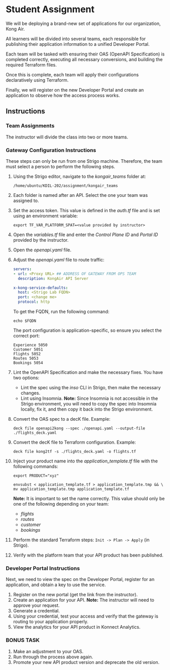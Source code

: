 # Student Assignment

We will be deploying a brand-new set of applications for our organization, Kong Air.

All learners will be divided into several teams, each responsible for publishing their application information to a unified Developer Portal.

Each team will be tasked with ensuring their OAS (OpenAPI Specification) is completed correctly, executing all necessary conversions, and building the required Terraform files.

Once this is complete, each team will apply their configurations declaratively using Terraform.

Finally, we will register on the new Developer Portal and create an application to observe how the access process works.

## Instructions

### Team Assignments

The instructor will divide the class into two or more teams.

### Gateway Configuration Instructions

These steps can only be run from one Strigo machine. Therefore, the team must select a person to perform the following steps.

1. Using the Strigo editor, navigate to the *kongair_teams* folder at:

   ```text
   /home/ubuntu/KDIL-202/assignment/kongair_teams
   ```

2. Each folder is named after an API. Select the one your team was assigned to.
3. Set the access token. This value is defined in the *auth.tf* file and is set using an environment variable:

   ```shell
   export TF_VAR_PLATFORM_SPAT=<value provided by instructor>
   ```

4. Open the *variables.tf* file and enter the *Control Plane ID* and *Portal ID* provided by the instructor.
5. Open the *openapi.yaml* file.
6. Adjust the *openapi.yaml* file to route traffic:

   ```yaml
   servers:
   - url: <Proxy URL> ## ADDRESS OF GATEWAY FROM OPS TEAM
     description: KongAir API Server

   x-kong-service-defaults:
     host: <Strigo Lab FQDN>
     port: <change me>
     protocol: http
   ```

   To get the FQDN, run the following command:

   ```shell
   echo $FQDN
   ```

   The port configuration is application-specific, so ensure you select the correct port:

   ```text
   Experience 5050
   Customer 5051
   Flights 5052
   Routes 5053
   Bookings 5054
   ```

7. Lint the OpenAPI Specification and make the necessary fixes. You have two options:
   - Lint the spec using the *inso* CLI in Strigo, then make the necessary changes.
   - Lint using Insomnia. **Note:** Since Insomnia is not accessible in the Strigo environment, you will need to copy the spec into Insomnia locally, fix it, and then copy it back into the Strigo environment.

8. Convert the OAS spec to a decK file. Example:

   ```shell
   deck file openapi2kong --spec ./openapi.yaml --output-file ./flights_deck.yaml
   ```

9. Convert the decK file to Terraform configuration. Example:

   ```shell
   deck file kong2tf -s ./flights_deck.yaml -o flights.tf
   ```

10. Inject your product name into the *application_template.tf* file with the following commands:

    ```shell
    export PRODUCT="xyz"
    ```

    ```shell
    envsubst < application_template.tf > application_template.tmp && \
    mv application_template.tmp application_template.tf
    ```

    **Note:** It is important to set the name correctly. This value should only be one of the following depending on your team:
    - *flights*
    - *routes*
    - *customer*
    - *bookings*

11. Perform the standard Terraform steps: `Init -> Plan -> Apply` (in Strigo).
12. Verify with the platform team that your API product has been published.

### Developer Portal Instructions

Next, we need to view the spec on the Developer Portal, register for an application, and obtain a key to use the service.

1. Register on the new portal (get the link from the instructor).
2. Create an application for your API. **Note:** The instructor will need to approve your request.
3. Generate a credential.
4. Using your credential, test your access and verify that the gateway is routing to your application properly.
5. View the analytics for your API product in Konnect Analytics.

### BONUS TASK

1. Make an adjustment to your OAS.
2. Run through the process above again.
3. Promote your new API product version and deprecate the old version.
